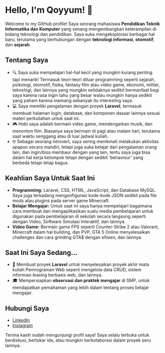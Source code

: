 # Hello, I'm **Qoyyum**! 👋

Welcome to my GitHub profile! Saya seorang mahasiswa **Pendidikan Teknik Informatika dan Komputer** yang senang mengembangkan keterampilan di bidang teknologi dan pendidikan. Saya suka mengeksplorasi berbagai hal baru, terutama yang berhubungan dengan **teknologi informasi**, **otomotif**, dan **sejarah**.

## Tentang Saya
- 🔍 Saya suka mempelajari hal-hal kecil yang mungkin kurang penting tapi menarik! Termasuk teori-teori diluar programming seperti sejarah, psikologi, otomotif, fisika, fantasy film atau video game, ekonomi, militer, teknologi, dan lainnya yang mungkin setidaknya sedikit bermanfaat bagi saya karena rasa ingin tahu yang besar walau mungkin hanya sedikit yang paham karena memang sebanyak itu interesting saya.
- 💻 Saya memiliki pengalaman dengan proyek **Laravel**, termasuk membuat halaman login, database, dan komponen dasaar lainnya sesuai materi perkuliahan untuk saat ini.
- 🎮 Hobi saya adalah bermain video game, mendengarkan musik, dan menonton film. Biasanya saya bermain di pagi atau malam hari, terutama saat waktu senggang atau di luar jadwal kuliah.
- 🤓 Sebagai seorang introvert, saya sering menikmati melakukan aktivitas apapun secara mandiri, tetapi juga suka belajar dari pengalaman orang lain, dan ingin/bisa membaur dengan yang lain, tentu saya juga bisa dalam hal kerja kelompok tetapi dengan sedikit 'behaviour' yang berbeda tetapi tetap bagus.

## Keahlian Saya Untuk Saat Ini
- **Programming:** Laravel, CSS, HTML, JavaScript, dan Database MySQL. Saya juga terkadang mengonfigurasi kode-kode JSON sedikit pada file mods atau plugins pada server game Minecraft.
- **Belajar Mengajar:** Untuk saat ini saya hanya mempelajari bagaimana cara membuat dan mengaplikasikan suatu media pembelajaran untuk digunakan pada pembelajaran di sekolah secara langsung seperti dengan Video, Software Simulasi Interaktif, dan lainnya.
- **Video Game:** Bermain game FPS seperti Counter-Strike 2 atau Valorant, Minecraft dalam hal building, dan PVP, GTA 5 Online menyelesaikan challenges dan cara grinding GTA$ dengan efisien, dan lainnya.

## Saat Ini Saya Sedang...
- 🔧 Membuat proyek **Laravel** untuk menyelesaikan proyek akhir mata kuliah Pemrograman Web seperti mengelola data CRUD, sistem informasi leasing berbasis web, dan lainnya.
- 🎓 Mempersiapkan **observasi dan praktek mengajar** di SMP, untuk mendapatkan pemahaman yang lebih dalam tentang proses belajar mengajar.
  
## Hubungi Saya
- [LinkedIn](https://www.linkedin.com/in/muhammad-abdi-qoyyum-323419287/)
- [Instagram](https://www.instagram.com/qoyyumxd)

Terima kasih sudah mengunjungi profil saya! Saya selalu terbuka untuk berdiskusi, bertukar ide, atau mungkin berkolaborasi dalam proyek seru lainnya.
